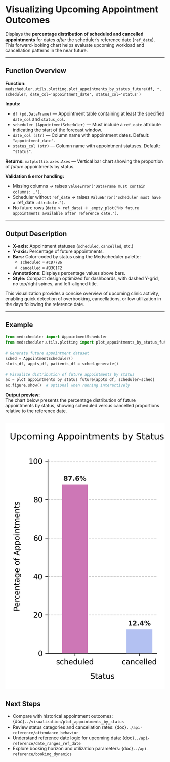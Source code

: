 # Visualizing Upcoming Appointment Outcomes

Displays the **percentage distribution of scheduled and cancelled appointments** for dates *after* the scheduler’s reference date (`ref_date`). This forward-looking chart helps evaluate upcoming workload and cancellation patterns in the near future.

---

## Function Overview
**Function:** `medscheduler.utils.plotting.plot_appointments_by_status_future(df, *, scheduler, date_col='appointment_date', status_col='status')`

**Inputs:**
- `df (pd.DataFrame)` — Appointment table containing at least the specified `date_col` and `status_col`.
- `scheduler (AppointmentScheduler)` — Must include a `ref_date` attribute indicating the start of the forecast window.
- `date_col (str)` — Column name with appointment dates. Default: `"appointment_date"`.
- `status_col (str)` — Column name with appointment statuses. Default: `"status"`.

**Returns:** `matplotlib.axes.Axes` — Vertical bar chart showing the proportion of *future* appointments by status.

**Validation & error handling:**
- Missing columns → raises `ValueError("DataFrame must contain columns: …")`.
- Scheduler without `ref_date` → raises `ValueError("Scheduler must have a `ref_date` attribute.")`.
- No future rows (`date > ref_date`) → `_empty_plot("No future appointments available after reference date.")`.

---

## Output Description
- **X-axis:** Appointment statuses (`scheduled`, `cancelled`, etc.)
- **Y-axis:** Percentage of future appointments.
- **Bars:** Color-coded by status using the Medscheduler palette:
  - `scheduled` = `#CD77B6`
  - `cancelled` = `#B3C1F2`
- **Annotations:** Displays percentage values above bars.
- **Style:** Compact design optimized for dashboards, with dashed Y-grid, no top/right spines, and left-aligned title.

This visualization provides a concise overview of upcoming clinic activity, enabling quick detection of overbooking, cancellations, or low utilization in the days following the reference date.

---

## Example
```python
from medscheduler import AppointmentScheduler
from medscheduler.utils.plotting import plot_appointments_by_status_future

# Generate future appointment dataset
sched = AppointmentScheduler()
slots_df, appts_df, patients_df = sched.generate()

# Visualize distribution of future appointments by status
ax = plot_appointments_by_status_future(appts_df, scheduler=sched)
ax.figure.show()  # optional when running interactively
```

**Output preview:**  
The chart below presents the percentage distribution of future appointments by status, showing scheduled versus cancelled proportions relative to the reference date.  

![Future Appointments by Status](../_static/visuals/visualization/plot_appointments_by_status_future.png)
---

## Next Steps
- Compare with historical appointment outcomes: {doc}`../visualization/plot_appointments_by_status`
- Review status categories and cancellation rates: {doc}`../api-reference/attendance_behavior`
- Understand reference date logic for upcoming data: {doc}`../api-reference/date_ranges_ref_date`
- Explore booking horizon and utilization parameters: {doc}`../api-reference/booking_dynamics`


